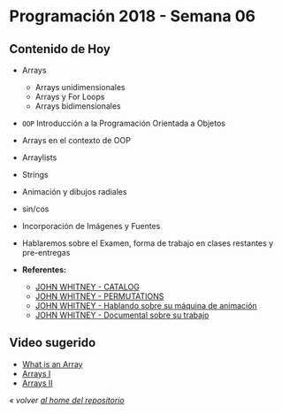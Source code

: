 # Programación 2018 - Semana 06
## Contenido de Hoy
* Arrays
  * Arrays unidimensionales
  * Arrays y For Loops
  * Arrays bidimensionales

* `OOP` Introducción a la Programación Orientada a Objetos
* Arrays en el contexto de OOP

* Arraylists
* Strings

* Animación y dibujos radiales
* sin/cos
* Incorporación de Imágenes y Fuentes
* Hablaremos sobre el Examen, forma de trabajo en clases restantes y pre-entregas

* **Referentes:**
  * [JOHN WHITNEY - CATALOG](https://www.youtube.com/watch?v=TbV7loKp69s)
  * [JOHN WHITNEY - PERMUTATIONS ](https://www.youtube.com/watch?v=kdYxJ85RSds)
  * [JOHN WHITNEY - Hablando sobre su máquina de animación](https://www.youtube.com/watch?v=5eMSPtm6u5Y)
  * [JOHN WHITNEY - Documental sobre su trabajo](https://www.youtube.com/watch?v=cP5Mj6ZvZJc)


## Video sugerido

* [What is an Array](https://www.youtube.com/watch?v=NptnmWvkbTw)
* [Arrays I](https://www.acamica.com/clases/391/programacion-creativa-con-processing/arrays)
* [Arrays II](https://www.acamica.com/clases/410/programacion-creativa-con-processing/arrays-ii)


*« volver [al home del repositorio](https://github.com/Franzel/UDD_Programacion_2018_1sem_2)*
